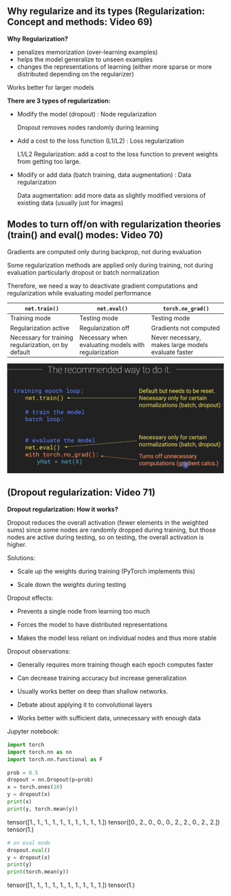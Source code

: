 ## Why regularize and its types (Regularization: Concept and methods: Video 69)

**Why Regularization?**

* penalizes memorization (over-learning examples)
* helps the model generalize to unseen examples
* changes the representations of learning (either more sparse or more distributed depending on the regularizer)

Works better for larger models

**There are 3 types of regularization:**

* Modify the model (dropout) : Node regularization
  
  Dropout removes nodes randomly during learning

* Add a cost to the loss function (L1/L2) : Loss regularization
  
  L1/L2 Regularization: add a cost to the loss function to prevent weights from getting too large.

* Modify or add data (batch training, data augmentation) : Data regularization
  
  Data augmentation: add more data as slightly modified versions of existing data (usually just for images)

## Modes to turn off/on with regularization theories (train() and eval() modes: Video 70)

Gradients are computed only during backprop, not during evaluation

Some regularization methods are applied only during training, not during evaluation particularly dropout or batch normalization

Therefore, we need a way to deactivate gradient computations and regularization while evaluating model performance

| `net.train()`                                        | `net.eval()`                                         | `torch.no_grad()`                                   |
| ---------------------------------------------------- | ---------------------------------------------------- | --------------------------------------------------- |
| Training mode                                        | Testing mode                                         | Testing mode                                        |
| Regularization active                                | Regularization off                                   | Gradients not computed                              |
| Necessary for training regularization, on by default | Necessary when evaluating models with regularization | Never necessary, makes large models evaluate faster |

<img src="./Images/1.png" title="" alt="" width="667">

## (Dropout regularization: Video 71)

**Dropout regularization: How it works?**

Dropout reduces the overall activation (fewer elements in the weighted sums) since some nodes are randomly dropped during training, but those nodes are active during testing, so on testing, the overall activation is higher. 

Solutions:

* Scale up the weights during training (PyTorch implements this)

* Scale down the weights during testing

Dropout effects:

* Prevents a single node from learning too much

* Forces the model to have distributed representations

* Makes the model less reliant on individual nodes and thus more stable

Dropout observations:

* Generally requires more training though each epoch computes faster

* Can decrease training accuracy but increase generalization

* Usually works better on deep than shallow networks.

* Debate about applying it to convolutional layers

* Works better with sufficient data, unnecessary with enough data

Jupyter notebook:

```python
import torch
import torch.nn as nn
import torch.nn.functional as F
```

```python
prob = 0.5
dropout = nn.Dropout(p=prob)
x = torch.ones(10)
y = dropout(x)
print(x)
print(y, torch.mean(y))
```

tensor([1., 1., 1., 1., 1., 1., 1., 1., 1., 1.])
tensor([0., 2., 0., 0., 0., 2., 2., 0., 2., 2.]) tensor(1.)

```python
# on eval mode
dropout.eval()
y = dropout(x)
print(y)
print(torch.mean(y))
```

tensor([1., 1., 1., 1., 1., 1., 1., 1., 1., 1.])
tensor(1.)
